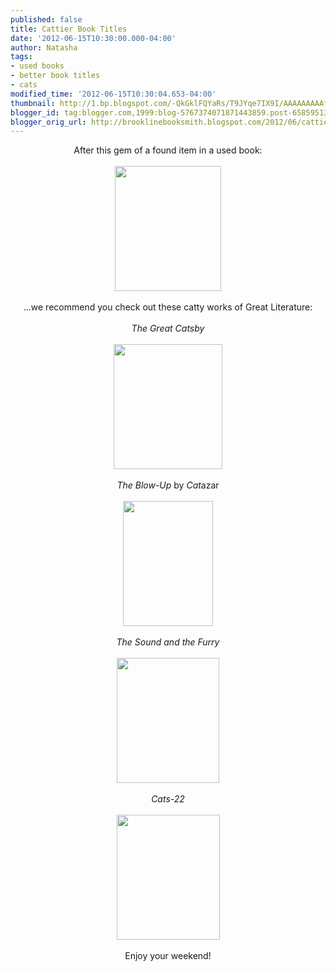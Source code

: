 ```yaml
---
published: false
title: Cattier Book Titles
date: '2012-06-15T10:30:00.000-04:00'
author: Natasha
tags:
- used books
- better book titles
- cats
modified_time: '2012-06-15T10:30:04.653-04:00'
thumbnail: http://1.bp.blogspot.com/-QkGklFQYaRs/T9JYqe7IX9I/AAAAAAAAAf4/HnWSbIByF2Q/s72-c/purrfect.jpg
blogger_id: tag:blogger.com,1999:blog-5767374071871443859.post-6585951350400525346
blogger_orig_url: http://brooklinebooksmith.blogspot.com/2012/06/cattier-book-titles.html
---
```


<div style="text-align: center;">After this gem of a found item in a used book:</div><div style="text-align: center;"><br /></div><div class="separator" style="clear: both; text-align: center;"><a href="http://1.bp.blogspot.com/-QkGklFQYaRs/T9JYqe7IX9I/AAAAAAAAAf4/HnWSbIByF2Q/s1600/purrfect.jpg" imageanchor="1" style="margin-left: 1em; margin-right: 1em;"><img border="0" height="200" src="http://1.bp.blogspot.com/-QkGklFQYaRs/T9JYqe7IX9I/AAAAAAAAAf4/HnWSbIByF2Q/s200/purrfect.jpg" width="170" /></a></div><div style="text-align: center;"><br /></div><div style="text-align: center;">...we recommend you check out these catty works of Great Literature:</div><div style="text-align: center;"><br /></div><div style="text-align: center;"><i>The Great Catsby</i></div><div style="text-align: center;"><br /></div><div class="separator" style="clear: both; text-align: center;"><a href="http://2.bp.blogspot.com/-j9trGx_qroo/T9JYminzoQI/AAAAAAAAAfo/NhGG26EWfo8/s1600/catsby.jpg" imageanchor="1" style="margin-left: 1em; margin-right: 1em;"><img border="0" height="200" src="http://2.bp.blogspot.com/-j9trGx_qroo/T9JYminzoQI/AAAAAAAAAfo/NhGG26EWfo8/s200/catsby.jpg" width="174" /></a></div><div style="text-align: center;"><br /></div><div style="text-align: center;"><i>The Blow-Up</i> by <i>Cat</i>azar</div><div style="text-align: center;"><br /></div><div class="separator" style="clear: both; text-align: center;"><a href="http://3.bp.blogspot.com/-NYJyORpRxmQ/T9JYllKG0HI/AAAAAAAAAfg/iN7mEi3XgJI/s1600/catazar.jpg" imageanchor="1" style="margin-left: 1em; margin-right: 1em;"><img border="0" height="200" src="http://3.bp.blogspot.com/-NYJyORpRxmQ/T9JYllKG0HI/AAAAAAAAAfg/iN7mEi3XgJI/s200/catazar.jpg" width="144" /></a></div><div style="text-align: center;"><br /></div><div style="text-align: center;"><i>The Sound and the Furry</i></div><div style="text-align: center;"><br /></div><div class="separator" style="clear: both; text-align: center;"><a href="http://3.bp.blogspot.com/-0Sf4yYc6Ptg/T9JYngjqZDI/AAAAAAAAAfw/U9BYre5dFY0/s1600/furry.jpg" imageanchor="1" style="margin-left: 1em; margin-right: 1em;"><img border="0" height="200" src="http://3.bp.blogspot.com/-0Sf4yYc6Ptg/T9JYngjqZDI/AAAAAAAAAfw/U9BYre5dFY0/s200/furry.jpg" width="164" /></a></div><div style="text-align: center;"><br /></div><div style="text-align: center;"><i>Cats-22</i></div><div style="text-align: center;"><br /></div><div class="separator" style="clear: both; text-align: center;"><a href="http://1.bp.blogspot.com/-dJutKNwf0tQ/T9JYkjyR6HI/AAAAAAAAAfY/k3bzob6IQWI/s1600/cats22.jpg" imageanchor="1" style="margin-left: 1em; margin-right: 1em;"><img border="0" height="200" src="http://1.bp.blogspot.com/-dJutKNwf0tQ/T9JYkjyR6HI/AAAAAAAAAfY/k3bzob6IQWI/s200/cats22.jpg" width="165" /></a></div><div class="separator" style="clear: both; text-align: center;"><br /></div><div style="text-align: center;">Enjoy your weekend!</div>